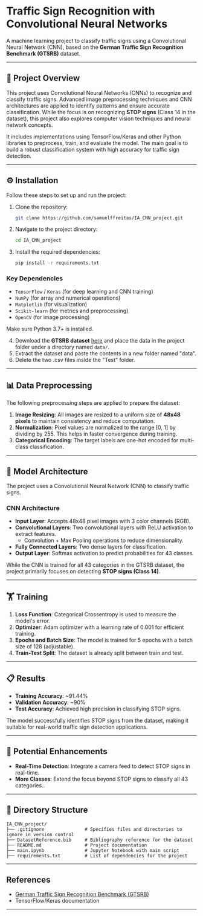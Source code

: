 # Traffic Sign Recognition with Convolutional Neural Networks

A machine learning project to classify traffic signs using a Convolutional Neural Network (CNN), based on the **German Traffic Sign Recognition Benchmark (GTSRB)** dataset.

---

## 📖 Project Overview

This project uses Convolutional Neural Networks (CNNs) to recognize and classify traffic signs. Advanced image preprocessing techniques and CNN architectures are applied to identify patterns and ensure accurate classification. While the focus is on recognizing **STOP signs** (Class 14 in the dataset), this project also explores computer vision techniques and neural network concepts. 

It includes implementations using TensorFlow/Keras and other Python libraries to preprocess, train, and evaluate the model. The main goal is to build a robust classification system with high accuracy for traffic sign detection.

---

## ⚙️ Installation

Follow these steps to set up and run the project:

1. Clone the repository:
   ```bash
   git clone https://github.com/samuelffreitas/IA_CNN_project.git
   ```

2. Navigate to the project directory:
   ```bash
   cd IA_CNN_project
   ```

3. Install the required dependencies:
   ```bash
   pip install -r requirements.txt
   ```

### Key Dependencies

- `TensorFlow` / `Keras` (for deep learning and CNN training)
- `NumPy` (for array and numerical operations)
- `Matplotlib` (for visualization)
- `Scikit-learn` (for metrics and preprocessing)
- `OpenCV` (for image processing)

Make sure Python 3.7+ is installed.

4. Download the **GTSRB dataset** [here](https://benchmark.ini.rub.de/gtsrb_dataset.html) and place the data in the project folder under a directory named `data/`.
5. Extract the dataset and paste the contents in a new folder named "data".
6. Delete the two .csv files inside the "Test" folder.

---

## 📊 Data Preprocessing

The following preprocessing steps are applied to prepare the dataset:

1. **Image Resizing**: All images are resized to a uniform size of **48x48 pixels** to maintain consistency and reduce computation.
2. **Normalization**: Pixel values are normalized to the range [0, 1] by dividing by 255. This helps in faster convergence during training.
3. **Categorical Encoding**: The target labels are one-hot encoded for multi-class classification.

---

## 🧠 Model Architecture

The project uses a Convolutional Neural Network (CNN) to classify traffic signs. 

### CNN Architecture
- **Input Layer**: Accepts 48x48 pixel images with 3 color channels (RGB).
- **Convolutional Layers**: Two convolutional layers with ReLU activation to extract features.
  - Convolution + Max Pooling operations to reduce dimensionality.
- **Fully Connected Layers**: Two dense layers for classification.
- **Output Layer**: Softmax activation to predict probabilities for 43 classes.

While the CNN is trained for all 43 categories in the GTSRB dataset, the project primarily focuses on detecting **STOP signs (Class 14)**.

---

## 🏋️ Training

1. **Loss Function**: Categorical Crossentropy is used to measure the model's error.
2. **Optimizer**: Adam optimizer with a learning rate of 0.001 for efficient training.
3. **Epochs and Batch Size**: The model is trained for 5 epochs with a batch size of 128 (adjustable).
4. **Train-Test Split**: The dataset is already split between train and test.

---

## 📋 Results

- **Training Accuracy**: ~91.44%
- **Validation Accuracy**: ~90%
- **Test Accuracy**: Achieved high precision in classifying STOP signs.

The model successfully identifies STOP signs from the dataset, making it suitable for real-world traffic sign detection applications.

---

## 🧪 Potential Enhancements

- **Real-Time Detection**: Integrate a camera feed to detect STOP signs in real-time.
- **More Classes**: Extend the focus beyond STOP signs to classify all 43 categories..

---

## 📂 Directory Structure

```
IA_CNN_project/
├── .gitignore               # Specifies files and directories to ignore in version control
├── DatasetReference.bib     # Bibliography reference for the dataset
├── README.md                # Project documentation
├── main.ipynb               # Jupyter Notebook with main script
├── requirements.txt         # List of dependencies for the project
```

---

## References

- [German Traffic Sign Recognition Benchmark (GTSRB)](https://benchmark.ini.rub.de/gtsrb_dataset.html)
- TensorFlow/Keras documentation

---
